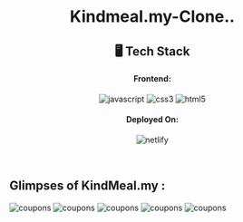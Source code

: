 <h1 align="center">Kindmeal.my-Clone..</h1>

<h2 align="center">🖥️ Tech Stack</h2>

<h4 align="center">Frontend:</h4>

<p align="center">

  <img src="https://img.shields.io/badge/JavaScript-323330?style=for-the-badge&logo=javascript&logoColor=F7DF1E" alt="javascript" />
  <img src="https://img.shields.io/badge/CSS3-1572B6?style=for-the-badge&logo=css3&logoColor=white" alt="css3" />
  <img src="https://img.shields.io/badge/HTML5-E34F26?style=for-the-badge&logo=html5&logoColor=white" alt="html5" />
</p>

<h4 align="center">Deployed On:</h4>

<p align="center">
  <img src="https://img.shields.io/badge/Netlify-00C7B7?style=for-the-badge&logo=netlify&logoColor=white" alt="netlify" />

</p>

<br />

## Glimpses of KindMeal.my :


<img src="https://i.ibb.co/rFKd27T/m1.png"  alt="coupons" />

<img src="https://i.ibb.co/FV2nVqd/m2.png"  alt="coupons" />

<img src="https://i.ibb.co/jH7xPMR/m3.png"  alt="coupons" />

<img src="https://i.ibb.co/Fw96CMS/m4.png"  alt="coupons" />

<img src="https://i.ibb.co/dBfK09k/m5.png"  alt="coupons" />

